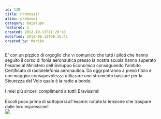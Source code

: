 ```yaml
---
id: 138
title: Promossi!
alias: promossi
category: baialupo
featured: 1
created: 2012-10-13T11:29:18
modified: 2013-06-12T08:35:41
created_by: Mariko
---
```

<p>
 E' con un pizzico di orgoglio che vi comunico che tutti i piloti che hanno seguito il corso di fonia aeronautica presso la nostra scuola hanno superato l'esame al Ministero dell Sviluppo Economico conseguendo l'ambito Certificato di radiotelefonia aeronautica. Da oggi potranno a pieno titolo e con maggior consapevolezza utilizzare uno strumento basilare per la Sicurezza del Volo quale è la radio a bordo.
 <br/>
 <br/>
 I miei più sinceri complimenti a tutti! Bravissimi!
 <br/>
 <br/>
 Eccoli poco prima di sottoporsi all'esame: notate la tensione che traspare dalle loro espressioni!
 <br/>
 <img border="0" src="images/stories/preoccupati.jpg"/>
</p>
